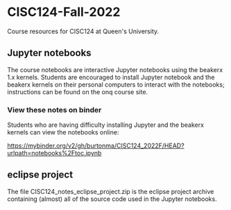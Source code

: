 # CISC124-Fall-2022
Course resources for CISC124 at Queen's University.

## Jupyter notebooks

The course notebooks are interactive Jupyter notebooks using the beakerx 1.x kernels. Students are encouraged to install Jupyter notebook and the beakerx kernels on their personal computers to interact with the notebooks; instructions can be found on the onq course site.

### View these notes on binder

Students who are having difficulty installing Jupyter and the beakerx kernels can view the notebooks online:

https://mybinder.org/v2/gh/burtonma/CISC124_2022F/HEAD?urlpath=notebooks%2Ftoc.ipynb

## eclipse project

The file CISC124_notes_eclipse_project.zip is the eclipse project archive containing (almost) all of the source code used in the Jupyter notebooks.

